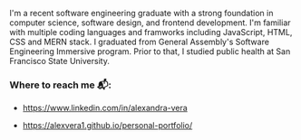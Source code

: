 
I'm a recent software engineering graduate with a strong foundation in computer science, software design, and frontend development. I'm familiar with multiple coding languages and framworks including JavaScript, HTML, CSS and MERN stack. I graduated from General Assembly's Software Engineering Immersive program. Prior to that, I studied public health at San Francisco State University.


### Where to reach me 📬: 

- https://www.linkedin.com/in/alexandra-vera

- https://alexvera1.github.io/personal-portfolio/

<!---
alexvera1/alexvera1 is a ✨ special ✨ repository because its `README.md` (this file) appears on your GitHub profile.
You can click the Preview link to take a look at your changes.
--->
